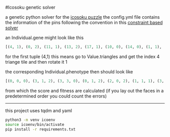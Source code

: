 #Icosoku genetic solver

a genetic python solver for the [icosoku puzzle]()
the config.yml file contains the information of the pins
following the convention in this [constraint based solver ](https://www.nearly42.org/games/icosoku-solver/)

an Individual.gene might look like this
```python
[(4, 1), (0, 2), (11, 1), (13, 2), (17, 1), (10, 0), (14, 0), (1, 1), (16, 0), (5, 0), (6, 1), (3, 2), (7, 1), (9, 0), (12, 1), (19, 2), (2, 2), (8, 2), (15, 0), (18, 1)]
```

for the first tuple (4,1) this means go to Value.triangles and get the index 4 triange tile
and then rotate it 1

the corresponding Individual.phenotype then should look like
```python
[(0, 0, 0), (3, 1, 2), (3, 3, 0), (0, 1, 2), (2, 0, 2), (1, 1, 1), (3, 3, 3), (0, 2, 1), (1, 0, 2), (1, 3, 2), (0, 0, 1), (0, 1, 1), (2, 2, 2), (2, 1, 0), (2, 3, 1), (2, 0, 1), (2, 0, 0), (2, 1, 3), (2, 0, 1), (0, 0, 3)]
```

from which the score and fitness are calculated
(if you lay out the faces in a predetermined order you could count the errors)

---------


this project uses tqdm and yaml

```bash
python3 -m venv icoenv
source icoenv/bin/activate
pip install -r requirements.txt
```